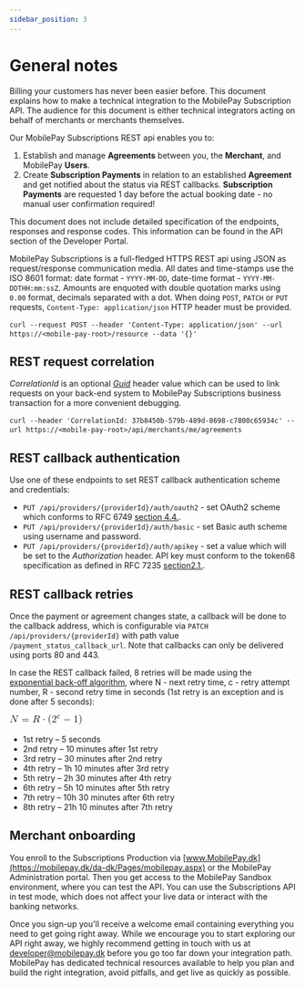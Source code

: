 ```yaml
---
sidebar_position: 3
---
```


# General notes

Billing your customers has never been easier before. This document explains how to make a technical integration to the MobilePay Subscription API. The audience for this document is either technical integrators acting on behalf of merchants or merchants themselves.

Our MobilePay Subscriptions REST api enables you to:

1. Establish and manage **Agreements** between you, the **Merchant**, and MobilePay **Users**.
2. Create **Subscription Payments** in relation to an established **Agreement** and get notified about the status via REST callbacks. **Subscription Payments** are requested 1 day before the actual booking date - no manual user confirmation required!

This document does not include detailed specification of the endpoints, responses and response codes. This information can be found in the API section of the Developer Portal.

MobilePay Subscriptions is a full-fledged HTTPS REST api using JSON as request/response communication media.
All dates and time-stamps use the ISO 8601 format: date format - `YYYY-MM-DD`, date-time format - `YYYY-MM-DDTHH:mm:ssZ`.
Amounts are enquoted with double quotation marks using `0.00` format, decimals separated with a dot.
When doing `POST`, `PATCH` or `PUT` requests, `Content-Type: application/json` HTTP header must be provided.

```console
curl --request POST --header 'Content-Type: application/json' --url https://<mobile-pay-root>/resource --data '{}'
```

## REST request correlation

_CorrelationId_ is an optional _[Guid](https://en.wikipedia.org/wiki/Globally_unique_identifier)_ header value which can be used to link requests on your back-end system to MobilePay Subscriptions business transaction for a more convenient debugging.

```console
curl --header 'CorrelationId: 37b8450b-579b-489d-8698-c7800c65934c' --url https://<mobile-pay-root>/api/merchants/me/agreements
```

## REST callback authentication

Use one of these endpoints to set REST callback authentication scheme and credentials:

* `PUT /api/providers/{providerId}/auth/oauth2` - set OAuth2 scheme which conforms to RFC 6749 [section 4.4.](https://tools.ietf.org/html/rfc6749#section-4.4).
* `PUT /api/providers/{providerId}/auth/basic` - set Basic auth scheme using username and password.
* `PUT /api/providers/{providerId}/auth/apikey` - set a value which will be set to the _Authorization_ header. API key must conform to the token68 specification as defined in RFC 7235 [section2.1.](https://tools.ietf.org/html/rfc7235#section-2.1).

## REST callback retries

Once the payment or agreement changes state, a callback will be done to the callback address, which is configurable via `PATCH /api/providers/{providerId}` with path value `/payment_status_callback_url`. Note that callbacks can only be delivered using ports 80 and 443.

In case the REST callback failed, 8 retries will be made using the [exponential back-off algorithm](https://en.wikipedia.org/wiki/Exponential_backoff), where N - next retry time, c - retry attempt number, R - second retry time in seconds (1st retry is an exception and is done after 5 seconds):

![Exponential backoff](/img/subs-RecurringPayments_ExponentialBackoff.gif)

* 1st retry – 5 seconds
* 2nd retry – 10 minutes after 1st retry
* 3rd retry – 30 minutes after 2nd retry
* 4th retry – 1h 10 minutes after 3rd retry
* 5th retry – 2h 30 minutes after 4th retry
* 6th retry – 5h 10 minutes after 5th retry
* 7th retry – 10h 30 minutes after 6th retry
* 8th retry – 21h 10 minutes after 7th retry

## Merchant onboarding

You enroll to the Subscriptions Production via [www.MobilePay.dk](https://mobilepay.dk/da-dk/Pages/mobilepay.aspx) or the MobilePay  Administration portal. Then you get access to the MobilePay Sandbox environment, where you can test the API. 
You can use the Subscriptions API in test mode, which does not affect your live data or interact with the banking networks.

Once you sign-up you'll receive a welcome email containing everything you need to  get going right away. While we encourage you to start exploring our API right away, we highly recommend getting in touch with us at developer@mobilepay.dk before you go too far down your integration path. MobilePay has dedicated technical resources available to help you plan and build the right integration, avoid pitfalls, and get live as quickly as possible.
